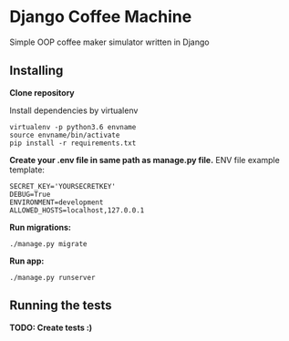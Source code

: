 # Django Coffee Machine

Simple OOP coffee maker simulator written in Django

## Installing

**Clone repository**

Install dependencies by virtualenv

```
virtualenv -p python3.6 envname
source envname/bin/activate
pip install -r requirements.txt
```

**Create your .env file in same path as manage.py file.**
ENV file example template:
```
SECRET_KEY='YOURSECRETKEY'
DEBUG=True
ENVIRONMENT=development
ALLOWED_HOSTS=localhost,127.0.0.1
```

**Run migrations:**
```
./manage.py migrate
```

**Run app:**
```
./manage.py runserver
```

## Running the tests

**TODO: Create tests :)**

